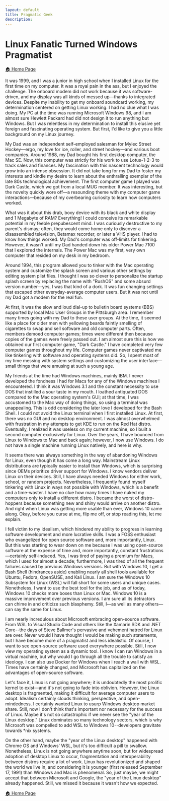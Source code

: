```yaml
---
layout: default
title: Pragmatic Geek
description: 
---
```

# Linux Fanatic Turned Windows Pragmatist

[ 🏠 Home Page](https://davidprush.com)

It was 1999, and I was a junior in high school when I installed Linux for the first time on my computer. It was a royal pain in the ass, but I enjoyed the challenge. The onboard modem did not work because it was software-driven, and my display was all kinds of messed up—thanks to integrated devices. Despite my inability to get my onboard soundcard working, my determination centered on getting Linux working. I had no clue what I was doing. My PC at the time was running Microsoft Windows 98, and I am almost sure Hewlett Packard had did not design it to run anything but Windows. But I was relentless in my determination to install this elusive yet foreign and fascinating operating system. But first, I'd like to give you a little background on my Linux journey.

My Dad was an independent self-employed salesman for Mylec Street Hockey—ergo, my love for ice, roller, and street hockey—and various boot companies. Around 1988, my Dad bought his first desktop computer, the Mac SE. Now, this computer was strictly for his work to use Lotus-1-2-3 to track sales and finances. My fascination with this nascent technology would grow into an intense obsession. It did not take long for my Dad to foster my interests and kindle my desire to learn about the enthralling exemplar of the late 80s technological achievement. The first computer game I played was Dark Castle, which we got from a local MUG member. It was interesting, but the novelty quickly wore off—a resounding theme with my computer game interactions—because of my overbearing curiosity to learn how computers worked.

What was it about this drab, boxy device with its black and white display and 1 Megabyte of RAM? Everything! I could conceive its remarkable potential in my feeble prepubescent mind. I was curiously destructive to my parent's dismay; often, they would come home only to discover a disassembled television, Betamax recorder, or later a VHS player. I had to know how things worked. My Dad's computer was off-limits for tinkering. However, it wasn't until my Dad handed down his older Power Mac 7100 that I explored the internals. The Power Mac was my first, very own computer that resided on my desk in my bedroom.

Around 1994, this program allowed you to tinker with the Mac operating system and customize the splash screen and various other settings by editing system plist files. I thought I was so clever to personalize the startup splash screen by replacing the name with "RushOS" and some absurd version number—yes, I was that kind of a dork. It was fun changing settings that escaped other everyday-average computer users. But it was not until my Dad got a modem for the real fun.

At first, it was the slow and loud dial-up to bulletin board systems (BBS) supported by local Mac User Groups in the Pittsburgh area. I remember many times going with my Dad to these user groups. At the time, it seemed like a place for older men with yellowing beards faintly smelling of cigarettes to swap and sell software and old computer parts. Often, members demoed computer games; times were different then because copies of the games were freely passed out. I am almost sure this is how we obtained our first computer game, "Dark Castle." I have completed very few computer games throughout my life. Computer games never captivated me like tinkering with software and operating systems did. So, I spent most of my time messing with system settings and customizing the user interface—small things that were amusing at such a young age.

My friends at the time had Windows machines, mainly IBM. I never developed the fondness I had for Macs for any of the Windows machines I encountered. I think it was Windows 3.1 and the constant necessity to use DOS that instilled a sour taste in my mouth. I loathed antiquated DOS compared to the Mac operating system's GUI; at that time, I was accustomed to the Mac way of doing things, so using a terminal was unappealing. This is odd considering the later love I developed for the Bash Shell. I could not avoid the Linux terminal when I first installed Linux. At first, there was no GUI and no desktop environment. I was almost overwhelmed with frustration in my attempts to get KDE to run on the Red Hat distro. Eventually, I realized it was useless on my current machine, so I built a second computer exclusively for Linux. 
Over the years, I have bounced from Linux to Windows to Mac and back again; however, I now use Windows. I do not have a single machine running Linux natively, and here is why.

It seems there was always something in the way of abandoning Windows for Linux, even though it has come a long way. Mainstream Linux distributions are typically easier to install than Windows, which is surprising since OEMs prioritize driver support for Windows. I know vendors deliver Linux on their devices. Still, I have always needed Windows for either work, school, or random projects. Nevertheless, I frequently found myself tinkering with Linux in ways not possible with Windows, which is a benefit and a time-waster. I have no clue how many times I have nuked my computers only to install a different distro. I became the worst of distro-hoppers because something new and shiny would arrive on another distro. And right when Linux was getting more usable than ever, Windows 10 came along. Okay, before you curse at me, flip me off, or stop reading this, let me explain.

I fell victim to my idealism, which hindered my ability to progress in learning software development and more lucrative skills. I was a FOSS enthusiast who evangelized for open source software and, more importantly, Linux. But this was starting to wear down on me because I was using open-source software at the expense of time and, more importantly, constant frustrations—certainly self-induced. Yes, I was tired of paying a premium for Macs, which I used for almost a decade; furthermore, I was tired of all the frequent failures caused by previous Windows versions. But with Windows 10, I get a Bash Shell (hindrances aside) enabling nearly all shell tools available for Ubuntu, Fedora, OpenSUSE, and Kali Linux. I am sure the Windows 10 Subsystem for Linux (WSL) will fall short for some users and unique cases.
Nonetheless, I want to use the best tool for the job, and as of today, Windows 10 checks more boxes than Linux or Mac. Windows 10 is a massive improvement over previous versions. I am sure all its detractors can chime in and criticize such blasphemy. Still, I—as well as many others—can say the same for Linux.

I am nearly incredulous about Microsoft embracing open-source software. From WSL to Visual Studio Code and others like the Xamarin SDK and .NET Core--the days of Steve Ballmer's pervasive and vehement hatred for Linux are over. Never would I have thought I would be making such statements, but I have become more of a pragmatist and less idealistic. Of course, I want to see open-source software used everywhere possible. Still, I now view my operating system as a dynamic tool. I know I can run Windows in a virtual machine, but why would I go through all the trouble to satisfy an ideology. I can also use Docker for Windows when I reach a wall with WSL. Times have certainly changed, and Microsoft has capitalized on the advantages of open-source software. 

Let's face it, Linux is not going anywhere; it is undoubtedly the most prolific kernel to exist—and it's not going to fade into oblivion. However, the Linux desktop is fragmented, making it difficult for average computer users to adopt. Idealism certainly clouds thinking, perspective, and open-mindedness. I certainly wanted Linux to usurp Windows desktop market share. Still, now I don't think that's important nor necessary for the success of Linux. Maybe it's not so catastrophic if we never see the "year of the Linux desktop." Linux dominates so many technology sectors, which is why Microsoft was compelled to add WSL to Windows 10--developers gravitate towards *nix systems. 

On the other hand, maybe the "year of the Linux desktop" happened with Chrome OS and Windows' WSL, but it's too difficult a pill to swallow. Nonetheless, Linux is not going anywhere anytime soon, but for widespread adoption of desktop Linux to occur, fragmentation and interoperability between distros require a lot of work. Linux has revolutionized and shaped the world we live in, and considering it is younger (first released September 17, 1991) than Windows and Mac is phenomenal. So, just maybe, we might accept that between Microsoft and Google, the "year of the Linux desktop" already happened. Still, we missed it because it wasn't how we expected.

[ 🏠 Home Page](https://davidprush.com)
